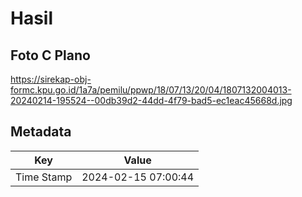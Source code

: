 # Hasil

## Foto C Plano

https://sirekap-obj-formc.kpu.go.id/1a7a/pemilu/ppwp/18/07/13/20/04/1807132004013-20240214-195524--00db39d2-44dd-4f79-bad5-ec1eac45668d.jpg


## Metadata

| Key        | Value               |
| ---------- | ------------------- |
| Time Stamp | 2024-02-15 07:00:44 |



